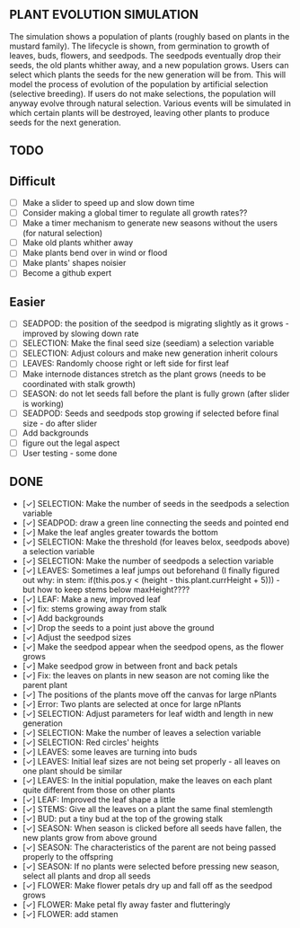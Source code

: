 ## PLANT EVOLUTION SIMULATION
The simulation shows a population of plants (roughly based on plants in the mustard family).
The lifecycle is shown, from germination to growth of leaves, buds, flowers, and seedpods.
The seedpods eventually drop their seeds, the old plants whither away, and a new population grows.
Users can select which plants the seeds for the new generation will be from.
This will model the process of evolution of the population by artificial selection (selective breeding).
If users do not make selections, the population will anyway evolve through natural selection.
Various events will be simulated in which certain plants will be destroyed, 
leaving other plants to produce seeds for the next generation.
## TODO
## Difficult
  - [ ] Make a slider to speed up and slow down time
  - [ ] Consider making a global timer to regulate all growth rates??
  - [ ] Make a timer mechanism to generate new seasons without the users (for natural selection)
  - [ ] Make old plants whither away
  - [ ] Make plants bend over in wind or flood
  - [ ] Make plants' shapes noisier
  - [ ] Become a github expert
## Easier
  - [ ] SEADPOD: the position of the seedpod is migrating slightly as it grows - improved by slowing down rate
  - [ ] SELECTION: Make the final seed size (seediam) a selection variable
  - [ ] SELECTION: Adjust colours and make new generation inherit colours 
  - [ ] LEAVES: Randomly choose right or left side for first leaf
  - [ ] Make internode distances stretch as the plant grows (needs to be coordinated with stalk growth) 
  - [ ] SEASON: do not let seeds fall before the plant is fully grown (after slider is working)
  - [ ] SEADPOD: Seeds and seedpods stop growing if selected before final size - do after slider
  - [ ] Add backgrounds
  - [ ] figure out the legal aspect
  - [ ] User testing - some done 

## DONE
  - [✓] SELECTION: Make the number of seeds in the seedpods a selection variable
  - [✓] SEADPOD: draw a green line connecting the seeds and pointed end
  - [✓] Make the leaf angles greater towards the bottom
  - [✓] SELECTION: Make the threshold (for leaves belox, seedpods above) a selection variable
  - [✓] SELECTION: Make the number of seedpods a selection variable
  - [✓] LEAVES: Sometimes a leaf jumps out beforehand (I finally figured out why: in stem: if(this.pos.y < (height - this.plant.currHeight + 5))) - but how to keep stems below maxHeight????
  - [✓] LEAF: Make a new, improved leaf
  - [✓] fix: stems growing away from stalk
  - [✓] Add backgrounds
  - [✓] Drop the seeds to a point just above the ground
  - [✓] Adjust the seedpod sizes
  - [✓] Make the seedpod appear when the seedpod opens, as the flower grows
  - [✓] Make seedpod grow in between front and back petals
  - [✓] Fix: the leaves on plants in new season are not coming like the parent plant
  - [✓] The positions of the plants move off the canvas for large nPlants
  - [✓] Error: Two plants are selected at once for large nPlants
  - [✓] SELECTION: Adjust parameters for leaf width and length in new generation
  - [✓] SELECTION: Make the number of leaves a selection variable
  - [✓] SELECTION: Red circles' heights 
  - [✓] LEAVES: some leaves are turning into buds
  - [✓] LEAVES: Initial leaf sizes are not being set properly - all leaves on one plant should be similar
  - [✓] LEAVES: In the initial population, make the leaves on each plant quite different from those on other plants
  - [✓] LEAF: Improved the leaf shape a little
  - [✓] STEMS: Give all the leaves on a plant the same final stemlength
  - [✓] BUD: put a tiny bud at the top of the growing stalk
  - [✓] SEASON: When season is clicked before all seeds have fallen, the new plants grow from above ground
  - [✓] SEASON: The characteristics of the parent are not being passed properly to the offspring
  - [✓] SEASON: If no plants were selected before pressing new season, select all plants and drop all seeds
  - [✓] FLOWER: Make flower petals dry up and fall off as the seedpod grows
  - [✓] FLOWER: Make petal fly away faster and flutteringly
  - [✓] FLOWER: add stamen
